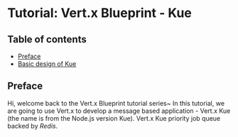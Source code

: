 # Tutorial: Vert.x Blueprint - Kue

## Table of contents

- [Preface](#preface)
- [Basic design of Kue](#)

## Preface

Hi, welcome back to the Vert.x Blueprint tutorial series~ In this tutorial, we are going to use Vert.x
to develop a message based application - Vert.x Kue (the name is from the Node.js version Kue). 
Vert.x Kue priority job queue backed by *Redis*.
